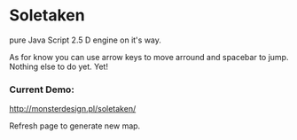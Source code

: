 # Soletaken
pure Java Script 2.5 D engine on it's way.

As for know you can use arrow keys to move arround and spacebar to jump. Nothing else to do yet. Yet!


### Current Demo:
http://monsterdesign.pl/soletaken/

Refresh page to generate new map.
